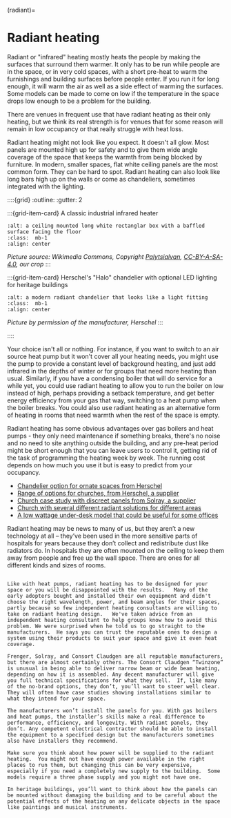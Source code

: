 (radiant)=
# Radiant heating

Radiant or "infrared" heating mostly heats the people by making the surfaces that surround them warmer.  It only has to be run while people are in the space, or in very cold spaces, with a short pre-heat to warm the furnishings and building surfaces before people enter.  If you run it for long enough, it will warm the air as well as a side effect of warming the surfaces.  Some models can be made to come on low if the temperature in the space drops low enough to be a problem for the building.

There are venues in frequent use that have radiant heating as their only heating, but we think its real strength is for venues that for some reason will remain in low occupancy or that really struggle with heat loss.  

Radiant heating  might not look like you expect.  It doesn't all glow.  Most panels are mounted high up for safety and to give them wide angle coverage of the space that keeps the warmth from being blocked by furniture.  In modern, smaller spaces, flat white ceiling panels are the most common form.  They can be hard to spot. Radiant heating can also look like long bars high up on the walls or come as chandeliers, sometimes integrated with the lighting. 

::::{grid} 
:outline:
:gutter: 2


:::{grid-item-card} A classic industrial infrared heater
```{image} /images/card-game/Far_infrared_heater_by_Bilux-cropped.jpg
:alt: a ceiling mounted long white rectanglar box with a baffled surface facing the floor
:class:  mb-1
:align: center
```
*Picture source: Wikimedia Commons, Copyright <a href="https://commons.wikimedia.org/wiki/User:PalytsiaIvan"> Palytsialvan</a>, <a href="https://creativecommons.org/licenses/by-sa/4.0/deed.en"> CC-BY-A-SA-4.0</a>, our crop*
:::

:::{grid-item-card} Herschel's "Halo" chandelier with optional LED lighting for heritage buildings
```{image} /images/Halo-Hero-3-1200px-560x373.jpg
:alt: a modern radiant chandelier that looks like a light fitting
:class:  mb-1
:align: center
```
*Picture by permission of the manufacturer, Herschel*
:::

::::

Your choice isn't all or nothing.  For instance, if you want to switch to an air source heat pump but it won't cover all your heating needs, you might use the pump to provide a constant level of background heating, and just add infrared in the depths of winter or for groups that need more heating than usual.  Similarly, if you have a condensing boiler that will do service for a while yet, you could use radiant heating to allow you to run the boiler on low instead of high, perhaps providing a setback temperature, and get better energy efficiency from your gas that way, switching to a heat pump when the boiler breaks.  You could also use radiant heating as an alternative form of heating in rooms that need warmth when the rest of the space is empty.   

Radiant heating has some obvious advantages over gas boilers and heat pumps - they only need maintenance if something breaks, there's no noise and no need to site anything outside the building, and any pre-heat period might be short enough that you can leave users to control it, getting rid of the task of programming the heating week by week.   The running cost depends on how much you use it but is easy to predict from your occupancy.


- [Chandelier option for ornate spaces from Herschel](https://www.herschel-infrared.co.uk/heating-heritage-buildings/churches/)
- [Range of options for churches, from Herschel, a supplier](https://drive.google.com/file/d/15-CijFg7u7EidODN_bEGbDCHpAoC_nVH/view)
- [Church case study with discreet panels from Solray, a supplier](https://www.solray.co.uk/bespoke-design-for-st-martin-of-tours-church-in-epsom/)
- [Church with several different radiant solutions for different areas](https://netzerochurch.scot/2024/11/08/a-new-eco-friendly-heating-system-for-old-saint-pauls-edinburgh/)
- [A low wattage under-desk model that could be useful for some offices](https://www.herschel-infrared.co.uk/product/select-under-desk-heater/)


Radiant heating may be news to many of us, but they aren’t a new technology at all – they’ve been used in the more sensitive parts of hospitals for years because they don’t collect and redistribute dust like radiators do. In hospitals they are often mounted on the ceiling to keep them away from people and free up the wall space. There are ones for all different kinds and sizes of rooms.

```{admonition} Get the right design

Like with heat pumps, radiant heating has to be designed for your space or you will be disappointed with the results.   Many of the early adopters bought and installed their own equipment and didn't choose the right wavelength, power, and beam angles for their spaces, partly because so few independent heating consultants are willing to take on radiant heating design.   We've taken advice from an independent heating consultant to help groups know how to avoid this problem. We were surprised when he told us to go straight to the manufacturers.  He says you can trust the reputable ones to design a system using their products to suit your space and give it even heat coverage.

Frenger, Solray, and Consort Claudgen are all reputable manufacturers, but there are almost certainly others. The Consort Claudgen “Twinzone” is unusual in being able to deliver narrow beam or wide beam heating, depending on how it is assembled. Any decent manufacturer will give you full technical specifications for what they sell.  If, like many of the no-brand options, they don’t, you’ll want to steer well clear.  They will often have case studies showing installations similar to what they intend for your space.  

The manufacturers won’t install the panels for you. With gas boilers and heat pumps, the installer’s skills make a real difference to performance, efficiency, and longevity. With radiant panels, they don’t. Any competent electrical contractor should be able to install the equipment to a specified design but the manufacturers sometimes also have installers they recommend.  

Make sure you think about how power will be supplied to the radiant heating.  You might not have enough power available in the right places to run them, but changing this can be very expensive, especially if you need a completely new supply to the building.  Some models require a three phase supply and you might not have one.  

In heritage buildings, you’ll want to think about how the panels can be mounted without damaging the building and to be careful about the potential effects of the heating on any delicate objects in the space like paintings and musical instruments.

```

